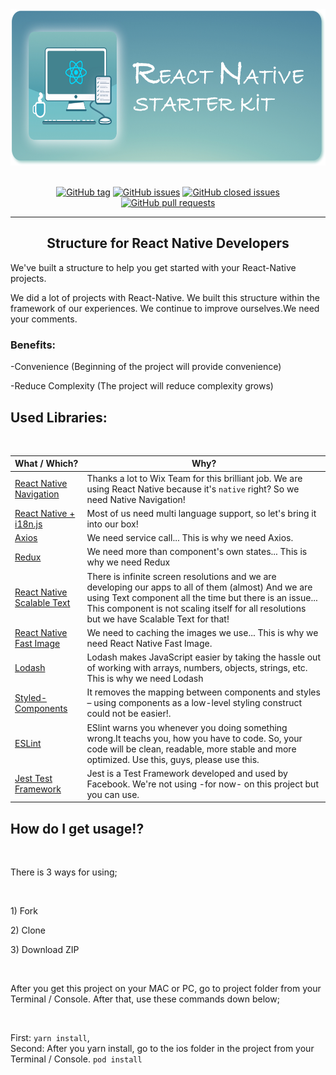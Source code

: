 <div align="center">
  <img src="/docs/git-logo.jpg" alt="React Native Starter Kit" height=250 />
</div>
<br />
<div align="center">

[![GitHub tag](https://img.shields.io/github/tag/sozkahya/react-native-starter-kit.svg?style=plastic&colorB=8AC0BF)](https://github.com/sozkahya/react-native-starter-kit/tags)
[![GitHub issues](https://img.shields.io/github/issues/sozkahya/react-native-starter-kit.svg?style=plastic&colorB=8AC0BF)](https://github.com/sozkahya/react-native-starter-kit/issues)
[![GitHub closed issues](https://img.shields.io/github/issues-closed/sozkahya/react-native-starter-kit.svg?style=plastic&colorB=8AC0BF)](https://github.com/sozkahya/react-native-starter-kit/issues-closed)
[![GitHub pull requests](https://img.shields.io/github/issues-pr/sozkahya/react-native-starter-kit.svg?style=plastic&colorB=8AC0BF)](https://github.com/sozkahya/react-native-starter-kit/issues-pr)

</div>

---

<div>
  <h2 align="center">Structure for React Native Developers</h3>
  <p>We've built a structure to help you get started with your React-Native projects.</p>
  <p>We did a lot of projects with React-Native. We built this structure within the framework of our experiences. We continue to improve ourselves.We need your comments.</p>

  <h3>Benefits:</h1>
  <p>-Convenience (Beginning of the project will provide convenience)</p>
  <p>-Reduce Complexity (The project will reduce complexity grows)</p>
</div>

<h2>Used Libraries:</h2>
<br />

What / Which? | Why?
---------------- | -------------
[React Native Navigation](https://github.com/wix/react-native-navigation) | Thanks a lot to Wix Team for this brilliant job. We are using React Native because it's `native` right? So we need Native Navigation!
[React Native + i18n.js](https://github.com/AlexanderZaytsev/react-native-i18n) | Most of us need multi language support, so let's bring it into our box!
[Axios](https://redux.js.org) | We need service call... This is why we need Axios.
[Redux](https://github.com/axios/axios) | We need more than component's own states... This is why we need Redux
[React Native Scalable Text](https://github.com/knowbody/react-native-text) | There is infinite screen resolutions and we are developing our apps to all of them (almost) And we are using Text component all the time but there is an issue... This component is not scaling itself for all resolutions but we have Scalable Text for that!
[React Native Fast Image](https://github.com/DylanVann/react-native-fast-image) | We need to caching the images we use... This is why we need React Native Fast Image.
[Lodash](https://lodash.com) | Lodash makes JavaScript easier by taking the hassle out of working with arrays, numbers, objects, strings, etc. This is why we need Lodash
[Styled-Components](https://www.styled-components.com) | It removes the mapping between components and styles – using components as a low-level styling construct could not be easier!.
[ESLint](http://eslint.org) | ESlint warns you whenever you doing something wrong.It teachs you, how you have to code. So, your code will be clean, readable, more stable and more optimized. Use this, guys, please use this.
[Jest Test Framework](https://facebook.github.io/jest/) | Jest is a Test Framework developed and used by Facebook. We're not using -for now- on this project but you can use.

<h2>How do I get usage!?</h2>
<br />

<p>There is 3 ways for using;</p>
<br />
<p>1) Fork</p>
<p>2) Clone</p>
<p>3) Download ZIP</p>
<br />
<p>After you get this project on your MAC or PC, go to project folder from your Terminal / Console. After that, use these commands down below;</p>
<br />

First: `yarn install`,  
Second: After you yarn install, go to the ios folder in the project from your Terminal / Console. `pod install`

